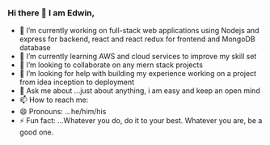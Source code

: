 ### Hi there 👋   I am Edwin,


- 🔭 I’m currently working on full-stack web applications using Nodejs and express for backend, react and react redux for frontend and MongoDB database
- 🌱 I’m currently learning AWS and cloud services to improve my skill set
- 👯 I’m looking to collaborate on any mern stack projects 
- 🤔 I’m looking for help with building my experience working on a project from idea inception to deployment
- 💬 Ask me about ...just about anything, i am easy and keep an open mind
- 📫 How to reach me:  
- 😄 Pronouns: ...he/him/his
- ⚡ Fun fact: ...Whatever you do, do it to your best. Whatever you are, be a good one.
